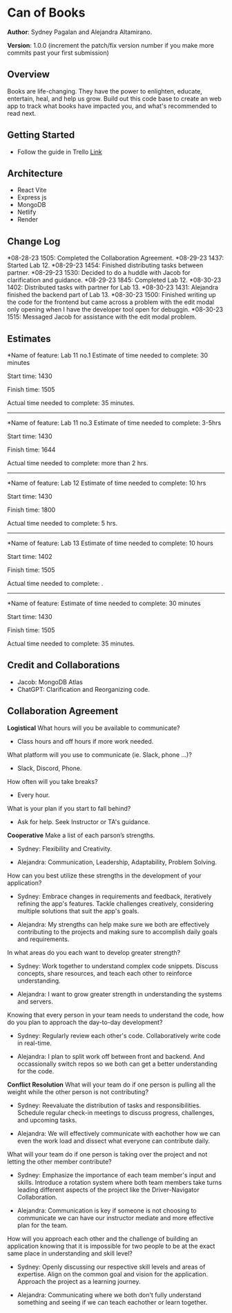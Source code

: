 # Can of Books

**Author**: Sydney Pagalan and Alejandra Altamirano.

**Version**: 1.0.0 (increment the patch/fix version number if you make more commits past your first submission)

## Overview

Books are life-changing. They have the power to enlighten, educate, entertain, heal, and help us grow. Build out this code base to create an web app to track what books have impacted you, and what's recommended to read next.

## Getting Started

- Follow the guide in Trello [Link](https://trello.com/invite/b/mwIdymSZ/ATTIbfe2d891a24878b0611e93064d75e779C5B6B7EF/can-of-books)

## Architecture
<!-- Provide a detailed description of the application design. What technologies (languages, libraries, etc) you're using, and any other relevant design information. -->
- React Vite
- Express js
- MongoDB
- Netlify
- Render

## Change Log

*08-28-23 1505: Completed the Collaboration Agreement.
*08-29-23 1437: Started Lab 12.
*08-29-23 1454: Finished distributing tasks between partner.
*08-29-23 1530: Decided to do a huddle with Jacob for clarification and guidance.
*08-29-23 1845: Completed Lab 12.
*08-30-23 1402: Distributed tasks with partner for Lab 13.
*08-30-23 1431: Alejandra finished the backend part of Lab 13.
*08-30-23 1500: Finished writing up the code for the frontend but came across a problem with the edit modal only opening when I have the developer tool open for debuggin.
*08-30-23 1515: Messaged Jacob for assistance with the edit modal problem.

## Estimates

*Name of feature: Lab 11 no.1
Estimate of time needed to complete: 30 minutes

Start time: 1430

Finish time: 1505

Actual time needed to complete: 35 minutes.

-----------------

*Name of feature: Lab 11 no.3
Estimate of time needed to complete: 3-5hrs

Start time: 1430

Finish time: 1644

Actual time needed to complete: more than 2 hrs.

-----------------

*Name of feature: Lab 12
Estimate of time needed to complete: 10 hrs

Start time: 1430

Finish time: 1800

Actual time needed to complete: 5 hrs.

-----------------

*Name of feature: Lab 13
Estimate of time needed to complete: 10 hours

Start time: 1402

Finish time: 1505

Actual time needed to complete: .

-----------------

*Name of feature: 
Estimate of time needed to complete: 30 minutes

Start time: 1430

Finish time: 1505

Actual time needed to complete: 35 minutes.

## Credit and Collaborations

- Jacob: MongoDB Atlas
- ChatGPT: Clarification and Reorganizing code.

## Collaboration Agreement

**Logistical**
What hours will you be available to communicate?

- Class hours and off hours if more work needed.

What platform will you use to communicate (ie. Slack, phone …)?

- Slack, Discord, Phone.

How often will you take breaks?

- Every hour.

What is your plan if you start to fall behind?

- Ask for help. Seek Instructor or TA's guidance.

**Cooperative**
Make a list of each parson’s strengths.

- Sydney: Flexibility and Creativity.

- Alejandra: Communication, Leadership, Adaptability, Problem Solving.

How can you best utilize these strengths in the development of your application?

- Sydney: Embrace changes in requirements and feedback, iteratively refining the app's features. Tackle challenges creatively, considering multiple solutions that suit the app's goals.

- Alejandra: My strengths can help make sure we both are effectively contributing to the projects and making sure to accomplish daily goals and requirements.

In what areas do you each want to develop greater strength?

- Sydney: Work together to understand complex code snippets. Discuss concepts, share resources, and teach each other to reinforce understanding.

- Alejandra: I want to grow greater strength in understanding the systems and servers.

Knowing that every person in your team needs to understand the code, how do you plan to approach the day-to-day development?

- Sydney: Regularly review each other's code. Collaboratively write code in real-time.

- Alejandra: I plan to split work off between front and backend. And occassionally switch repos so we both can get a better understanding for the code.

**Conflict Resolution**
What will your team do if one person is pulling all the weight while the other person is not contributing?

- Sydney: Reevaluate the distribution of tasks and responsibilities. Schedule regular check-in meetings to discuss progress, challenges, and upcoming tasks.

- Alejandra: We will effectively communicate with eachother how we can even the work load and dissect what everyone can contribute daily.

What will your team do if one person is taking over the project and not letting the other member contribute?

- Sydney: Emphasize the importance of each team member's input and skills. Introduce a rotation system where both team members take turns leading different aspects of the project like the Driver-Navigator Collaboration.

- Alejandra: Communication is key if someone is not choosing to communicate we can have our instructor mediate and more effective plan for the team.

How will you approach each other and the challenge of building an application knowing that it is impossible for two people to be at the exact same place in understanding and skill level?

- Sydney: Openly discussing our respective skill levels and areas of expertise. Align on the common goal and vision for the application. Approach the project as a learning journey.

- Alejandra: Communicating where we both don't fully understand something and seeing if we can teach eachother or learn together.
